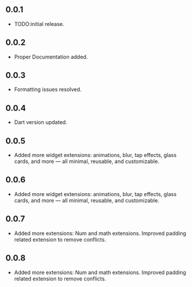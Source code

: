 ## 0.0.1

* TODO:initial release.

## 0.0.2
* Proper Documentation added.

## 0.0.3
* Formatting issues resolved.

## 0.0.4
* Dart version updated.

## 0.0.5
*  Added more widget extensions: animations, blur, tap effects, glass cards, and more — all minimal, reusable, and customizable.

## 0.0.6
*  Added more widget extensions: animations, blur, tap effects, glass cards, and more — all minimal, reusable, and customizable.

## 0.0.7
*  Added more extensions: Num and math extensions. Improved padding related extension to remove conflicts.

## 0.0.8
*  Added more extensions: Num and math extensions. Improved padding related extension to remove conflicts.
